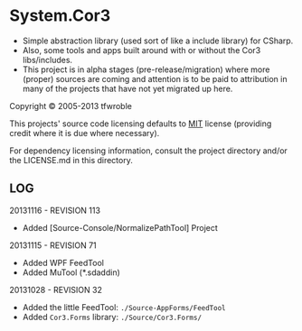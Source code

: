 # System.Cor3

* Simple abstraction library (used sort of like a include library) for CSharp.
* Also, some tools and apps built around with or without the Cor3 libs/includes.
* This project is in alpha stages (pre-release/migration) where more (proper)
  sources are coming and attention is to be paid to attribution in many of the
  projects that have not yet migrated up here.

[MIT]: http://opensource.org/licenses/MIT

Copyright &copy; 2005-2013 tfwroble

This projects' source code licensing defaults to [MIT] license (providing credit where it is due where necessary).

For dependency licensing information, consult the project directory and/or the LICENSE.md in this directory.

## LOG

20131116 - REVISION 113

- Added [Source-Console/NormalizePathTool] Project

20131115 - REVISION 71

- Added WPF FeedTool
- Added MuTool (*.sdaddin)

20131028 - REVISION 32

- Added the little FeedTool: `./Source-AppForms/FeedTool`
- Added `Cor3.Forms` library: `./Source/Cor3.Forms/`

[NormalizePathTool]: https://github.com/tfoxo/System.Cor3/tree/master/Source-Console/NormalizePathTool
